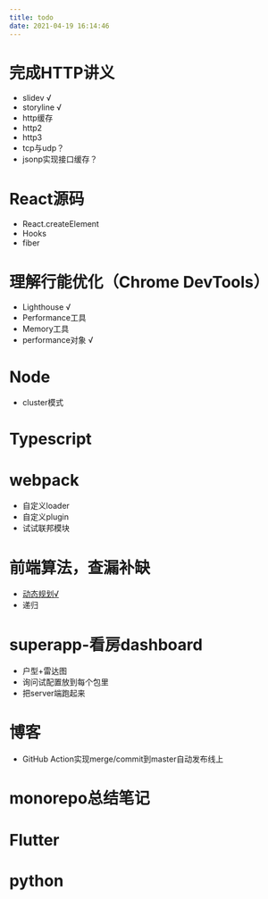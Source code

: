 ```yaml
---
title: todo
date: 2021-04-19 16:14:46
---
```


# 完成HTTP讲义

* slidev  √
* storyline √
* http缓存
* http2
* http3
* tcp与udp？
* jsonp实现接口缓存？

#  React源码

* React.createElement
* Hooks
* fiber

#  理解行能优化（Chrome DevTools）

* Lighthouse √
* Performance工具
* Memory工具
* performance对象 √

# Node

* cluster模式

# Typescript

# webpack

* 自定义loader
* 自定义plugin
* 试试联邦模块

# 前端算法，查漏补缺

* [动态规划√][1]
* 递归
#  superapp-看房dashboard
* 户型+雷达图
* 询问试配置放到每个包里
* 把server端跑起来

# 博客

* GitHub Action实现merge/commit到master自动发布线上

# monorepo总结笔记

# Flutter

# python


  [1]: https://jianghong.site/2021/05/14/%E7%AE%97%E6%B3%95%E4%B9%8B%E5%8A%A8%E6%80%81%E8%A7%84%E5%88%92/